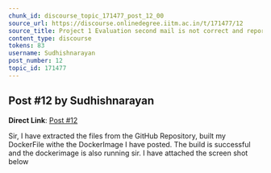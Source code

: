 ```yaml
---
chunk_id: discourse_topic_171477_post_12_00
source_url: https://discourse.onlinedegree.iitm.ac.in/t/171477/12
source_title: Project 1 Evaluation second mail is not correct and reports files missing while they are present
content_type: discourse
tokens: 83
username: Sudhishnarayan
post_number: 12
topic_id: 171477
---
```


## Post #12 by Sudhishnarayan

**Direct Link**: [Post #12](https://discourse.onlinedegree.iitm.ac.in/t/171477/12)

Sir, I have extracted the files from the GitHub Repository, built my DockerFile withe the DockerImage I have posted. The build is successful and the dockerimage is also running sir. I have attached the screen shot below
